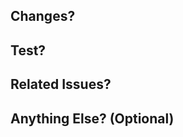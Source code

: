 ## Changes?
<!-- 이 PR 로 인해서 무엇이 변경되었는지 작성해주세요 -->

## Test?
<!-- 어떻게 테스트했는지, 어떻게 reproduce 할 수 있는지 간단하게 작성해주세요 -->

## Related Issues?
<!-- 관련된 이슈가 있다면 #xx 로 이슈 번호를 작성해주세요 -->

## Anything Else? (Optional)
<!-- 스크린샷, 환경 정보, 주의사항 등 필요한 추가정보가 있다면 작성해주세요. -->

